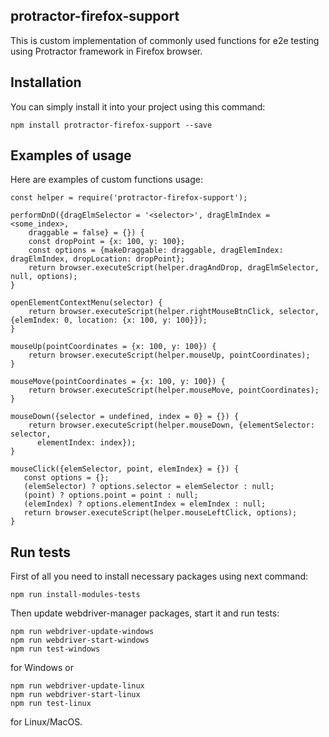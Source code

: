 protractor-firefox-support
--------------------------

This is custom implementation of commonly used functions
for e2e testing using Protractor framework in Firefox browser.

Installation
------------

You can simply install it into your project using this command:

```
npm install protractor-firefox-support --save
```

Examples of usage
-----------------

Here are examples of custom functions usage:

```
const helper = require('protractor-firefox-support');

performDnD({dragElmSelector = '<selector>', dragElmIndex = <some_index>,
    draggable = false} = {}) {
    const dropPoint = {x: 100, y: 100};
    const options = {makeDraggable: draggable, dragElemIndex: dragElmIndex, dropLocation: dropPoint};
    return browser.executeScript(helper.dragAndDrop, dragElmSelector, null, options);
}

openElementContextMenu(selector) {
    return browser.executeScript(helper.rightMouseBtnClick, selector, {elemIndex: 0, location: {x: 100, y: 100}});
}

mouseUp(pointCoordinates = {x: 100, y: 100}) {
    return browser.executeScript(helper.mouseUp, pointCoordinates);
}

mouseMove(pointCoordinates = {x: 100, y: 100}) {
    return browser.executeScript(helper.mouseMove, pointCoordinates);
}

mouseDown({selector = undefined, index = 0} = {}) {
    return browser.executeScript(helper.mouseDown, {elementSelector: selector,
      elementIndex: index});
}

mouseClick({elemSelector, point, elemIndex} = {}) {
   const options = {};
   (elemSelector) ? options.selector = elemSelector : null;
   (point) ? options.point = point : null;
   (elemIndex) ? options.elementIndex = elemIndex : null;
   return browser.executeScript(helper.mouseLeftClick, options);
}
```

Run tests
---------

First of all you need to install necessary packages using next command:

```
npm run install-modules-tests
```

Then update webdriver-manager packages, start it and run tests:

```
npm run webdriver-update-windows
npm run webdriver-start-windows
npm run test-windows
```

for Windows or

```
npm run webdriver-update-linux
npm run webdriver-start-linux
npm run test-linux
```

for Linux/MacOS.
